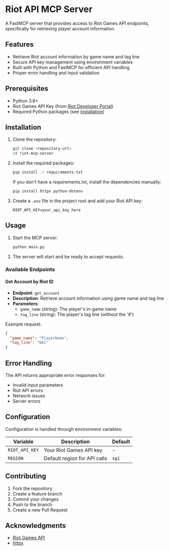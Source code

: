 # Riot API MCP Server

A FastMCP server that provides access to Riot Games API endpoints, specifically for retrieving player account information.

## Features

- Retrieve Riot account information by game name and tag line
- Secure API key management using environment variables
- Built with Python and FastMCP for efficient API handling
- Proper error handling and input validation

## Prerequisites

- Python 3.8+
- Riot Games API Key (from [Riot Developer Portal](https://developer.riotgames.com/))
- Required Python packages (see [Installation](#installation))

## Installation

1. Clone the repository:
   ```bash
   git clone <repository-url>
   cd riot-mcp-server
   ```

2. Install the required packages:
   ```bash
   pip install -r requirements.txt
   ```
   If you don't have a requirements.txt, install the dependencies manually:
   ```bash
   pip install httpx python-dotenv
   ```

3. Create a `.env` file in the project root and add your Riot API key:
   ```
   RIOT_API_KEY=your_api_key_here
   ```

## Usage

1. Start the MCP server:
   ```bash
   python main.py
   ```

2. The server will start and be ready to accept requests.

### Available Endpoints

#### Get Account by Riot ID

- **Endpoint**: `get_account`
- **Description**: Retrieve account information using game name and tag line
- **Parameters**:
  - `game_name` (string): The player's in-game name
  - `tag_line` (string): The player's tag line (without the '#')

Example request:
```json
{
  "game_name": "PlayerName",
  "tag_line": "NA1"
}
```

## Error Handling

The API returns appropriate error responses for:
- Invalid input parameters
- Riot API errors
- Network issues
- Server errors

## Configuration

Configuration is handled through environment variables:

| Variable | Description | Default |
|----------|-------------|---------|
| `RIOT_API_KEY` | Your Riot Games API key | - |
| `REGION` | Default region for API calls | `sg1` |

## Contributing

1. Fork the repository
2. Create a feature branch
3. Commit your changes
4. Push to the branch
5. Create a new Pull Request

## Acknowledgments

- [Riot Games API](https://developer.riotgames.com/)
- [httpx](https://www.python-httpx.org/)

